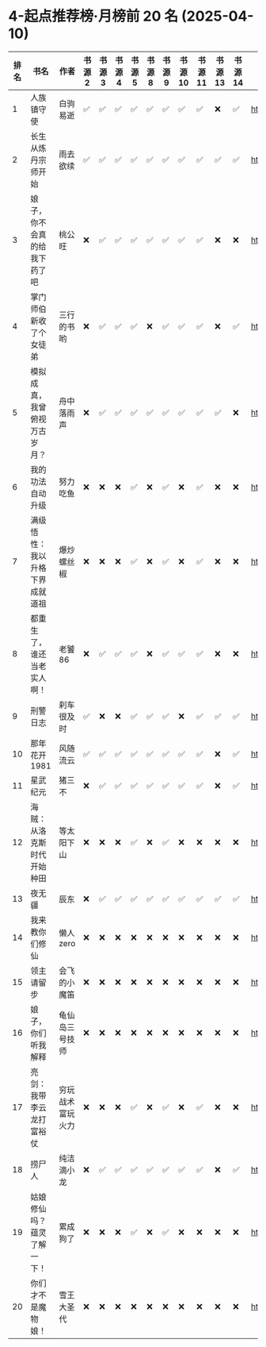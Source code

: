 # 4-起点推荐榜·月榜前 20 名 (2025-04-10)
| 排名 | 书名 | 作者 | 书源 2 | 书源 3 | 书源 4 | 书源 5 | 书源 8 | 书源 9 | 书源 10 | 书源 11 | 书源 13 | 书源 14 | 起点链接 |
| ---- | ---- | ---- | ---- | ---- | ---- | ---- | ---- | ---- | ---- | ---- | ---- | ---- | ---- |
| 1 | 人族镇守使 | 白驹易逝 | ✅ |✅ |✅ |✅ |✅ |✅ |✅ |✅ |❌ |✅ | http://www.qidian.com/book/1026225232/ |
| 2 | 长生从炼丹宗师开始 | 雨去欲续 | ✅ |✅ |✅ |✅ |✅ |✅ |✅ |✅ |✅ |✅ | http://www.qidian.com/book/1036526469/ |
| 3 | 娘子，你不会真的给我下药了吧 | 桃公旺 | ❌ |✅ |✅ |✅ |✅ |✅ |✅ |✅ |❌ |❌ | http://www.qidian.com/book/1039639282/ |
| 4 | 掌门师伯新收了个女徒弟 | 三行的书哟 | ❌ |✅ |✅ |✅ |❌ |✅ |✅ |✅ |❌ |✅ | http://www.qidian.com/book/1041753908/ |
| 5 | 模拟成真，我曾俯视万古岁月？ | 舟中落雨声 | ❌ |✅ |✅ |✅ |✅ |✅ |✅ |✅ |✅ |❌ | http://www.qidian.com/book/1040236094/ |
| 6 | 我的功法自动升级 | 努力吃鱼 | ❌ |❌ |❌ |✅ |❌ |✅ |❌ |✅ |❌ |❌ | http://www.qidian.com/book/1034284970/ |
| 7 | 满级悟性：我以升格下界成就道祖 | 爆炒螺丝椒 | ❌ |❌ |❌ |✅ |❌ |✅ |❌ |✅ |❌ |❌ | http://www.qidian.com/book/1041770282/ |
| 8 | 都重生了，谁还当老实人啊！ | 老饕86 | ❌ |✅ |✅ |✅ |❌ |✅ |✅ |✅ |❌ |❌ | http://www.qidian.com/book/1041681717/ |
| 9 | 刑警日志 | 刹车很及时 | ✅ |❌ |❌ |✅ |✅ |✅ |❌ |✅ |✅ |✅ | http://www.qidian.com/book/1036608544/ |
| 10 | 那年花开1981 | 风随流云 | ✅ |✅ |✅ |✅ |✅ |✅ |✅ |✅ |❌ |✅ | http://www.qidian.com/book/1037798729/ |
| 11 | 星武纪元 | 猪三不 | ❌ |✅ |✅ |✅ |✅ |✅ |✅ |✅ |❌ |✅ | http://www.qidian.com/book/1040259451/ |
| 12 | 海贼：从洛克斯时代开始种田 | 等太阳下山 | ❌ |❌ |❌ |✅ |❌ |✅ |❌ |❌ |❌ |❌ | http://www.qidian.com/book/1041821013/ |
| 13 | 夜无疆 | 辰东 | ❌ |✅ |✅ |✅ |✅ |✅ |✅ |✅ |✅ |✅ | http://www.qidian.com/book/1040765595/ |
| 14 | 我来教你们修仙 | 懒人zero | ❌ |❌ |❌ |❌ |❌ |❌ |❌ |❌ |❌ |❌ | http://www.qidian.com/book/1044084610/ |
| 15 | 领主请留步 | 会飞的小魔笛 | ❌ |❌ |❌ |❌ |❌ |❌ |❌ |❌ |❌ |❌ | http://www.qidian.com/book/1044059751/ |
| 16 | 娘子，你们听我解释 | 龟仙岛三号技师 | ❌ |❌ |❌ |❌ |❌ |❌ |❌ |❌ |❌ |❌ | http://www.qidian.com/book/1043894921/ |
| 17 | 亮剑：我带李云龙打富裕仗 | 穷玩战术富玩火力 | ❌ |❌ |❌ |✅ |❌ |✅ |❌ |✅ |❌ |❌ | http://www.qidian.com/book/1037900158/ |
| 18 | 捞尸人 | 纯洁滴小龙 | ❌ |✅ |✅ |✅ |✅ |✅ |✅ |✅ |❌ |✅ | http://www.qidian.com/book/1041637443/ |
| 19 | 姑娘修仙吗？蕴灵了解一下！ | 累成狗了 | ❌ |❌ |❌ |✅ |❌ |✅ |❌ |❌ |❌ |❌ | http://www.qidian.com/book/1043775534/ |
| 20 | 你们才不是魔物娘！ | 雪王大圣代 | ❌ |❌ |❌ |❌ |❌ |❌ |❌ |❌ |❌ |❌ | http://www.qidian.com/book/1043927956/ |
